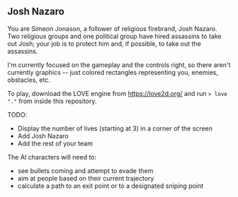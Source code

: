 ## Josh Nazaro

You are Simeon Jonason, a follower of religious firebrand, Josh Nazaro. Two religious groups and one political group have hired assassins to take out Josh; your job is to protect him and, if possible, to take out the assassins.

I'm currently focused on the gameplay and the controls right, so there aren't currently graphics -- just colored rectangles representing you, enemies, obstacles, etc.

To play, download the LOVE engine from https://love2d.org/ and run `> love "."` from inside this repository.

TODO:

* Display the number of lives (starting at 3) in a corner of the screen
* Add Josh Nazaro
* Add the rest of your team

The AI characters will need to:
* see bullets coming and attempt to evade them
* aim at people based on their current trajectory
* calculate a path to an exit point or to a designated sniping point

